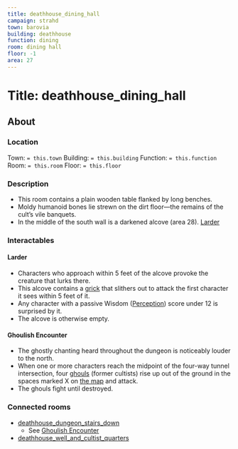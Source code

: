 ```yaml
---
title: deathhouse_dining_hall
campaign: strahd
town: barovia
building: deathhouse
function: dining
room: dining hall
floor: -1
area: 27
---
```

# Title: deathhouse_dining_hall
## About
### Location
Town: `= this.town`
Building: `= this.building`
Function: `= this.function`
Room: `= this.room`
Floor: `= this.floor` 
### Description
- This room contains a plain wooden table flanked by long benches. 
- Moldy humanoid bones lie strewn on the dirt floor—the remains of the cult’s vile banquets.
- In the middle of the south wall is a darkened alcove (area 28). [Larder](#Larder)

### Interactables
#### Larder
- Characters who approach within 5 feet of the alcove provoke the creature that lurks there.
- This alcove contains a [grick](https://www.dndbeyond.com/monsters/grick) that slithers out to attack the first character it sees within 5 feet of it. 
- Any character with a passive Wisdom ([Perception](https://www.dndbeyond.com/compendium/rules/basic-rules/using-ability-scores#Perception)) score under 12 is surprised by it. 
- The alcove is otherwise empty.
#### Ghoulish Encounter
- The ghostly chanting heard throughout the dungeon is noticeably louder to the north. 
- When one or more characters reach the midpoint of the four-way tunnel intersection, four [ghouls](https://www.dndbeyond.com/monsters/ghoul) (former cultists) rise up out of the ground in the spaces marked X on [the map](https://www.dndbeyond.com/sources/cos/appendix-b-death-house#MapB1DeathHouse "the map") and attack. 
- The ghouls fight until destroyed.
### Connected rooms
- [deathhouse_dungeon_stairs_down](deathhouse_dungeon_stairs_down.md)
	- See [Ghoulish Encounter](#Ghoulish%20Encounter)
- [deathhouse_well_and_cultist_quarters](deathhouse_well_and_cultist_quarters.md)